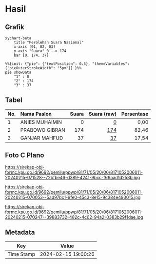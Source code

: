 # Hasil

## Grafik

```mermaid
xychart-beta
    title "Perolehan Suara Nasional"
    x-axis [01, 02, 03]
    y-axis "Suara" 0 --> 174
    bar [0, 174, 37]
```

```mermaid
%%{init: {"pie": {"textPosition": 0.5}, "themeVariables": {"pieOuterStrokeWidth": "5px"}} }%%
pie showData
    "1" : 0
    "2" : 174
    "3" : 37
```

## Tabel

| No. | Nama Paslon    | Suara | Suara (raw) | Persentase |
|:--- |:-------------- | -----:| -----------:| ----------:|
| 1   | ANIES MUHAIMIN | 0     | [0][p-1]    | 0,00       |
| 2   | PRABOWO GIBRAN | 174   | [174][p-2]  | 82,46      |
| 3   | GANJAR MAHFUD  | 37    | [37][p-3]   | 17,54      |


[p-1]: https://github.com/gigit-pemilu/pemilu-2024/blob/main/pilpres/hitung-suara/sub/81-maluku/sub/71-kota-ambon/sub/05-leitimur-selatan/sub/2006-hutumury/sub/011-tps/sub/paslon-1.txt
[p-2]: https://github.com/gigit-pemilu/pemilu-2024/blob/main/pilpres/hitung-suara/sub/81-maluku/sub/71-kota-ambon/sub/05-leitimur-selatan/sub/2006-hutumury/sub/011-tps/sub/paslon-2.txt
[p-3]: https://github.com/gigit-pemilu/pemilu-2024/blob/main/pilpres/hitung-suara/sub/81-maluku/sub/71-kota-ambon/sub/05-leitimur-selatan/sub/2006-hutumury/sub/011-tps/sub/paslon-3.txt

## Foto C Plano

https://sirekap-obj-formc.kpu.go.id/9692/pemilu/ppwp/81/71/05/20/06/8171052006011-20240215-071528--72bfbe46-d389-4241-9bcc-f66aad1d253b.jpg

https://sirekap-obj-formc.kpu.go.id/9692/pemilu/ppwp/81/71/05/20/06/8171052006011-20240215-070053--5ad97bc1-9fe0-45c3-8e15-9c384e493015.jpg

https://sirekap-obj-formc.kpu.go.id/9692/pemilu/ppwp/81/71/05/20/06/8171052006011-20240215-070247--39883732-482c-4c62-94a2-0383b29f1dae.jpg


## Metadata

| Key        | Value               |
| ---------- | ------------------- |
| Time Stamp | 2024-02-15 19:00:26 |



